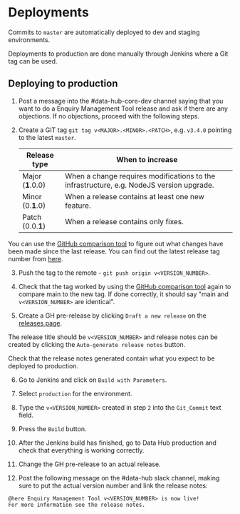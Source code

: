 # Deployments

Commits to `master` are automatically deployed to dev and staging environments.

Deployments to production are done manually through Jenkins where a Git tag can be used.

## Deploying to production

1. Post a message into the #data-hub-core-dev channel saying that you want to do a Enquiry Management Tool release and ask if there are any objections. If no objections, proceed with the following steps.

2. Create a GIT tag `git tag v<MAJOR>.<MINOR>.<PATCH>`, e.g. `v3.4.0` pointing to the latest `master`.

   | Release type      | When to increase                                                                         |
   | ----------------- | ---------------------------------------------------------------------------------------- |
   | Major (**1**.0.0) | When a change requires modifications to the infrastructure, e.g. NodeJS version upgrade. |
   | Minor (0.**1**.0) | When a release contains at least one new feature.                                        |
   | Patch (0.0.**1**) | When a release contains only fixes.                                                      |

You can use the [GitHub comparison tool](https://github.com/uktrade/enquiry-mgmt-tool/compare) to figure out what changes have been made since the last release. You can find out the latest release tag number from [here](https://github.com/uktrade/enquiry-mgmt-tool/releases).

3. Push the tag to the remote - `git push origin v<VERSION_NUMBER>`.

4. Check that the tag worked by using the [GitHub comparison tool](https://github.com/uktrade/enquiry-mgmt-tool/compare) again to compare main to the new tag. If done correctly, it should say "main and `v<VERSION_NUMBER>` are identical".

5. Create a GH pre-release by clicking `Draft a new release` on the [releases page](https://github.com/uktrade/enquiry-mgmt-tool/releases).

The release title should be `v<VERSION_NUMBER>` and release notes can be created by clicking the `Auto-generate release notes` button.

Check that the release notes generated contain what you expect to be deployed to production.

6. Go to Jenkins and click on `Build with Parameters`.

7. Select `production` for the environment.

8. Type the `v<VERSION_NUMBER>` created in step `2` into the `Git_Commit` text field.

9. Press the `Build` button.

10. After the Jenkins build has finished, go to Data Hub production and check that everything is working correctly.

11. Change the GH pre-release to an actual release.

12. Post the following message on the #data-hub slack channel, making sure to put the actual version number and link the release notes:

```
@here Enquiry Management Tool v<VERSION_NUMBER> is now live!
For more information see the release notes.
```
